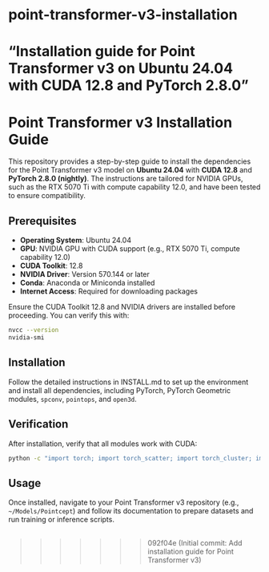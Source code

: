 
# point-transformer-v3-installation
“Installation guide for Point Transformer v3 on Ubuntu 24.04 with CUDA 12.8 and PyTorch 2.8.0”
=======
# Point Transformer v3 Installation Guide

This repository provides a step-by-step guide to install the dependencies for the Point Transformer v3 model on **Ubuntu 24.04** with **CUDA 12.8** and **PyTorch 2.8.0 (nightly)**. The instructions are tailored for NVIDIA GPUs, such as the RTX 5070 Ti with compute capability 12.0, and have been tested to ensure compatibility.

## Prerequisites

- **Operating System**: Ubuntu 24.04
- **GPU**: NVIDIA GPU with CUDA support (e.g., RTX 5070 Ti, compute capability 12.0)
- **CUDA Toolkit**: 12.8
- **NVIDIA Driver**: Version 570.144 or later
- **Conda**: Anaconda or Miniconda installed
- **Internet Access**: Required for downloading packages

Ensure the CUDA Toolkit 12.8 and NVIDIA drivers are installed before proceeding. You can verify this with:

```bash
nvcc --version
nvidia-smi
```

## Installation

Follow the detailed instructions in INSTALL.md to set up the environment and install all dependencies, including PyTorch, PyTorch Geometric modules, `spconv`, `pointops`, and `open3d`.

## Verification

After installation, verify that all modules work with CUDA:

```bash
python -c "import torch; import torch_scatter; import torch_cluster; import torch_sparse; import torch_geometric; import spconv; import pointops; import SharedArray; import tensorboard; import open3d; print('All modules imported successfully')"
```

## Usage

Once installed, navigate to your Point Transformer v3 repository (e.g., `~/Models/Pointcept`) and follow its documentation to prepare datasets and run training or inference scripts.

## 
>>>>>>> 092f04e (Initial commit: Add installation guide for Point Transformer v3)
